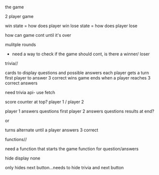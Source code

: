 the game

2 player game

win state = how does player win
lose state = how does player lose

how can game cont until it's over

mulitple rounds
- need a way to check if the game should cont, is there a winner/ loser


trivia//

cards to display questions and possible answers
each player gets a turn
first player to answer 3 correct wins
game ends when a player reaches 3 correct answers


need trivia api- use fetch

score counter at top? player 1 / player 2

player 1 answers questions first
player 2 answers questions
results at end?

or

turns alternate until a player answers 3 correct

functions//

need a function that starts the game
function for question/answers


hide
display none

only hides next button...needs to hide trivia and next button
